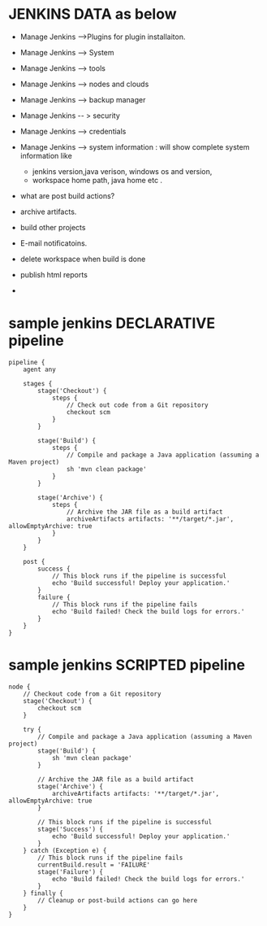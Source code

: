 
# JENKINS DATA as below
- Manage Jenkins -->Plugins for plugin installaiton.
- Manage Jenkins --> System
- Manage Jenkins --> tools
- Manage Jenkins  --> nodes and clouds
- Manage Jenkins --> backup manager
- Manage Jenkins -- > security 
- Manage Jenkins --> credentials 
- Manage Jenkins --> system information : will show complete system information like 
    - jenkins version,java verison, windows os and version, 
    - workspace home path, java home etc .

- what are post build actions?
 - archive artifacts. 
 - build other projects
 - E-mail notificatoins.
 - delete workspace when build is done
 - publish html reports
 - 
# sample jenkins DECLARATIVE pipeline 

```t
pipeline {
    agent any

    stages {
        stage('Checkout') {
            steps {
                // Check out code from a Git repository
                checkout scm
            }
        }

        stage('Build') {
            steps {
                // Compile and package a Java application (assuming a Maven project)
                sh 'mvn clean package'
            }
        }

        stage('Archive') {
            steps {
                // Archive the JAR file as a build artifact
                archiveArtifacts artifacts: '**/target/*.jar', allowEmptyArchive: true
            }
        }
    }

    post {
        success {
            // This block runs if the pipeline is successful
            echo 'Build successful! Deploy your application.'
        }
        failure {
            // This block runs if the pipeline fails
            echo 'Build failed! Check the build logs for errors.'
        }
    }
}

```

# sample jenkins SCRIPTED pipeline 

```t 
node {
    // Checkout code from a Git repository
    stage('Checkout') {
        checkout scm
    }

    try {
        // Compile and package a Java application (assuming a Maven project)
        stage('Build') {
            sh 'mvn clean package'
        }

        // Archive the JAR file as a build artifact
        stage('Archive') {
            archiveArtifacts artifacts: '**/target/*.jar', allowEmptyArchive: true
        }

        // This block runs if the pipeline is successful
        stage('Success') {
            echo 'Build successful! Deploy your application.'
        }
    } catch (Exception e) {
        // This block runs if the pipeline fails
        currentBuild.result = 'FAILURE'
        stage('Failure') {
            echo 'Build failed! Check the build logs for errors.'
        }
    } finally {
        // Cleanup or post-build actions can go here
    }
}

```


